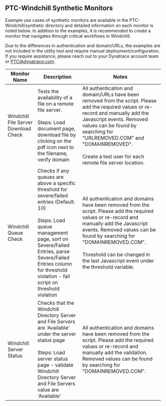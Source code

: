 ## PTC-Windchill Synthetic Monitors
Example use cases of synthetic monitors are available in the PTC-Windchill/synthetic directory and detailed information on each monitor is noted below.
In addition to the examples, it is recommended to create a monitor that navigates through critical workflows in Windchill.

Due to the differences in authentication and domain/URLs, the examples are not included in the utility tool and require manual deployment/configuration. If you require assistance, please reach out to your Dynatrace account team or PTC@dynatrace.com.

Monitor Name | Description | Notes
------------ | ------------- | ------------- 
Windchill File Server Download Check | Tests the availability of a file on a remote file server. <BR><BR>Steps: Load document page, download file by clicking on the pdf icon next to the filename, verify domain |  All authentication and domain/URLs have been removed from the script. Please add the required values or re-record and manually add the Javascript events. Removed values can be found by searching for "URLREMOVED.COM" and "DOMAINREMOVED". <BR><BR>Create a test user for each remote file server location.
Windchill Queue Check | Checks if any queues are above a specific threshold for severe/failed entries (Default: 10) <BR><BR>Steps: Load queue management page, sort on Severe/Failed Entries, parse Severe/Failed Entries column for threshold violation - fail script on threshold violation | All authentication and domains have been removed from the script. Please add the required values or re-record and manually add the Javascript events. Removed values can be found by searching for "DOMAINREMOVED.COM". <BR><BR>Threshold can be changed in the last Javascript event under the threshold variable.
Windchill Server Status | Checks that the Windchill Directory Server and File Servers are 'Available' under the server status page <BR><BR>Steps: Load server status page - validate Windchill Directory Server and File Servers value are 'Available' | All authentication and domains have been removed from the script. Please add the required values or re-record and manually add the validation. Removed values can be found by searching for "DOMAINREMOVED.COM".
